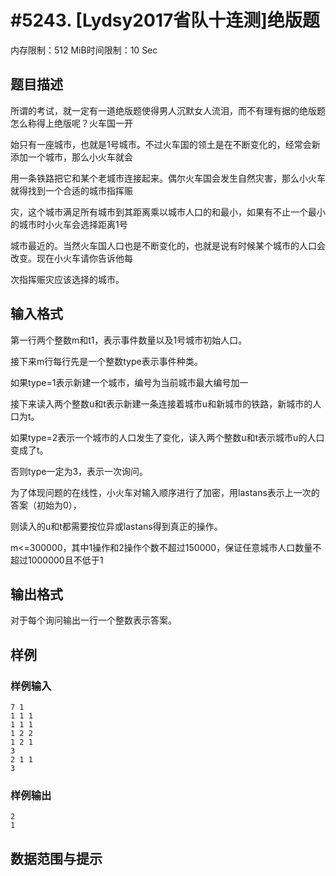 # #5243. [Lydsy2017省队十连测]绝版题

内存限制：512 MiB时间限制：10 Sec

## 题目描述

所谓的考试，就一定有一道绝版题使得男人沉默女人流泪，而不有理有据的绝版题怎么称得上绝版呢？火车国一开

始只有一座城市，也就是1号城市。不过火车国的领土是在不断变化的，经常会新添加一个城市，那么小火车就会

用一条铁路把它和某个老城市连接起来。偶尔火车国会发生自然灾害，那么小火车就得找到一个合适的城市指挥赈

灾，这个城市满足所有城市到其距离乘以城市人口的和最小，如果有不止一个最小的城市时小火车会选择距离1号

城市最近的。当然火车国人口也是不断变化的，也就是说有时候某个城市的人口会改变。现在小火车请你告诉他每

次指挥赈灾应该选择的城市。

## 输入格式

第一行两个整数m和t1，表示事件数量以及1号城市初始人口。

接下来m行每行先是一个整数type表示事件种类。

如果type=1表示新建一个城市，编号为当前城市最大编号加一

接下来读入两个整数u和t表示新建一条连接着城市u和新城市的铁路，新城市的人口为t。

如果type=2表示一个城市的人口发生了变化，读入两个整数u和t表示城市u的人口变成了t。

否则type一定为3，表示一次询问。

为了体现问题的在线性，小火车对输入顺序进行了加密，用lastans表示上一次的答案（初始为0），

则读入的u和t都需要按位异或lastans得到真正的操作。

m<=300000，其中1操作和2操作个数不超过150000，保证任意城市人口数量不超过1000000且不低于1

## 输出格式

对于每个询问输出一行一个整数表示答案。

## 样例

### 样例输入

    
    7 1
    1 1 1
    1 1 1
    1 2 2
    1 2 1
    3
    2 1 1
    3
    

### 样例输出

    
    2
    1
    

## 数据范围与提示
